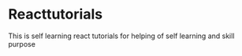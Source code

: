 # Reacttutorials
This is self learning react tutorials for helping of self learning and skill purpose
